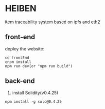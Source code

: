 # HEIBEN
item traceability system based on ipfs and eth2
## front-end
deploy the website:
```$xslt
cd frontEnd
cnpm install
npm run dev(or "npm run build")
```
## back-end
1. install Solidity(v0.4.25)
```
npm install -g solc@0.4.25
```